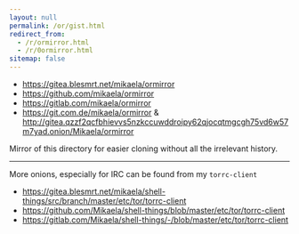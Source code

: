 ```yaml
---
layout: null
permalink: /or/gist.html
redirect_from:
  - /r/ormirror.html
  - /r/0ormirror.html
sitemap: false
---
```


* https://gitea.blesmrt.net/mikaela/ormirror
* https://github.com/mikaela/ormirror
* https://gitlab.com/mikaela/ormirror
* https://git.com.de/mikaela/ormirror & http://gitea.qzzf2qcfbhievvs5nzkccuwddroipy62qjocqtmgcgh75vd6w57m7yad.onion/Mikaela/ormirror

Mirror of this directory for easier cloning without all the irrelevant
history.

* * * * *

More onions, especially for IRC can be found from my `torrc-client`

* https://gitea.blesmrt.net/mikaela/shell-things/src/branch/master/etc/tor/torrc-client
* https://github.com/Mikaela/shell-things/blob/master/etc/tor/torrc-client
* https://gitlab.com/Mikaela/shell-things/-/blob/master/etc/tor/torrc-client
